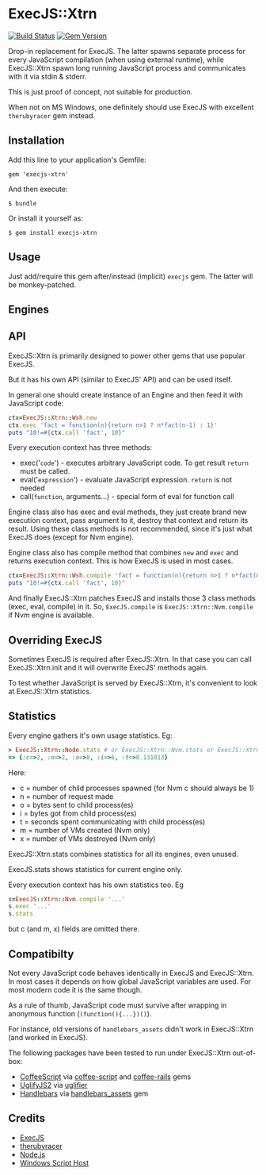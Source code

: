 # ExecJS::Xtrn

[![Build Status](https://travis-ci.org/ukoloff/execjs-xtrn.svg?branch=master)](https://travis-ci.org/ukoloff/execjs-xtrn)
[![Gem Version](https://badge.fury.io/rb/execjs-xtrn.svg)](http://badge.fury.io/rb/execjs-xtrn)

Drop-in replacement for ExecJS. The latter spawns separate process for every JavaScript compilation
(when using external runtime),
while ExecJS::Xtrn spawn long running JavaScript process and communicates with it via stdin & stderr.

This is just proof of concept, not suitable for production.

When not on MS Windows, one definitely should use ExecJS with excellent `therubyracer` gem instead.

## Installation

Add this line to your application's Gemfile:

    gem 'execjs-xtrn'

And then execute:

    $ bundle

Or install it yourself as:

    $ gem install execjs-xtrn

## Usage

Just add/require this gem after/instead (implicit) `execjs` gem.
The latter will be monkey-patched.

## Engines

## API

ExecJS::Xtrn is primarily designed to power other gems that use popular ExecJS.

But it has his own API (similar to ExecJS' API) and can be used itself.

In general one should create instance of an Engine and then feed it with JavaScript code:

```ruby
ctx=ExecJS::Xtrn::Wsh.new
ctx.exec 'fact = function(n){return n>1 ? n*fact(n-1) : 1}'
puts "10!=#{ctx.call 'fact', 10}"
```
Every execution context has three methods:
  * exec('`code`') -  executes arbitrary JavaScript code. To get result `return` must be called.
  * eval('`expression`') - evaluate JavaScript expression. `return` is not needed
  * call(`function`, arguments...) - special form of eval for function call

Engine class also has exec and eval methods, they just create brand new execution context,
pass argument to it, destroy that context and return its result. Using these class methods
is not recommended, since it's just what ExecJS does (except for Nvm engine).

Engine class also has compile method that combines `new` and `exec` and returns execution context.
This is how ExecJS is used in most cases.

```ruby
ctx=ExecJS::Xtrn::Wsh.compile 'fact = function(n){return n>1 ? n*fact(n-1) : 1}'
puts "10!=#{ctx.call 'fact', 10}"
```

And finally ExecJS::Xtrn patches ExecJS and installs those 3 class methods (exec, eval, compile) in it.
So, `ExecJS.compile` is `ExecJS::Xtrn::Nvm.compile` if Nvm engine is available.

## Overriding ExecJS

Sometimes ExecJS is required after ExecJS::Xtrn. In that case you can call ExecJS::Xtrn.init and
it will overwrite ExecJS' methods again.

To test whether JavaScript is served by ExecJS::Xtrn, it's convenient to look at ExecJS::Xtrn statistics.

## Statistics

Every engine gathers it's own usage statistics. Eg:

```ruby
> ExecJS::Xtrn::Node.stats # or ExecJS::Xtrn::Nvm.stats or ExecJS::Xtrn::Wsh.stats
=> {:c=>2, :n=>2, :o=>8, :i=>6, :t=>0.131013}
```
Here:
  * c = number of child processes spawned (for Nvm c should always be 1)
  * n = number of request made
  * o = bytes sent to child process(es)
  * i = bytes got from child process(es)
  * t = seconds spent communicating with child process(es)
  * m = number of VMs created (Nvm only)
  * x = number of VMs destroyed (Nvm only)

ExecJS::Xtrn.stats combines statistics for all its engines, even unused.

ExecJS.stats shows statistics for current engine only.

Every execution context has his own statistics too. Eg

```ruby
s=ExecJS::Xtrn::Nvm.compile '...'
s.exec '...'
s.stats
```
but c (and m, x) fields are omitted there.

## Compatibilty

Not every JavaScript code behaves identically in ExecJS and ExecJS::Xtrn. In most cases it depends on how
global JavaScript variables are used. For most modern code it is the same though.

As a rule of thumb, JavaScript code must survive after wrapping in anonymous function (`(function(){...})()`).

For instance, old versions of `handlebars_assets` didn't work
in ExecJS::Xtrn (and worked in ExecJS).

The following packages have been tested to run under ExecJS::Xtrn out-of-box:

  * [CoffeeScript](http://coffeescript.org/) via [coffee-script](https://rubygems.org/gems/coffee-script) and [coffee-rails](https://rubygems.org/gems/coffee-rails) gems
  * [UglifyJS2](https://github.com/mishoo/UglifyJS2) via [uglifier](https://github.com/lautis/uglifier)
  * [Handlebars](http://handlebarsjs.com/) via [handlebars_assets](https://github.com/leshill/handlebars_assets) gem

## Credits

  * [ExecJS](https://github.com/sstephenson/execjs)
  * [therubyracer](https://github.com/cowboyd/therubyracer)
  * [Node.js](http://nodejs.org/)
  * [Windows Script Host](http://en.wikipedia.org/wiki/Windows_Script_Host)
